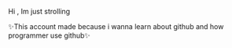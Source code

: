 Hi , Im just strolling

✨This account made because i wanna learn about github and how programmer use github✨

<!---
B-Mang/B-Mang is a ✨ special ✨ repository because its `README.md` (this file) appears on your GitHub profile.
You can click the Preview link to take a look at your changes.
--->
